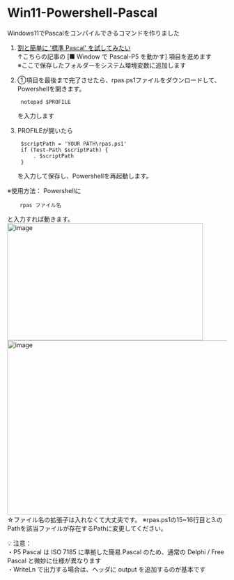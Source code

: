 # Win11-Powershell-Pascal
Windows11でPascalをコンパイルできるコマンドを作りました

1. [割と簡単に '標準 Pascal' を試してみたい](https://qiita.com/ht_deko/items/41e95154e8da2f901698#-window-%E3%81%A7-pascal-p5-%E3%82%92%E5%8B%95%E3%81%8B%E3%81%99)  
	↑こちらの記事の [■ Window で Pascal-P5 を動かす] 項目を進めます  
	※ここで保存したフォルダーをシステム環境変数に追加します

3. ①項目を最後まで完了させたら、rpas.ps1ファイルをダウンロードして、Powershellを開きます。

		notepad $PROFILE

	を入力します

4. PROFILEが開いたら

		$scriptPath = 'YOUR PATH\rpas.ps1'
		if (Test-Path $scriptPath) {
    		. $scriptPath
		}

	を入力して保存し、Powershellを再起動します。
  
※使用方法：
	Powershellに  
	
   		rpas ファイル名  
		
   と入力すれば動きます。  
   <img width="449" height="269" alt="image" src="https://github.com/user-attachments/assets/099af2ab-6115-419a-bb97-0cde0c4aea6f" />  
   <img width="551" height="401" alt="image" src="https://github.com/user-attachments/assets/fe297f1e-c9c2-4534-97e3-3582c173270c" />  
   ☆ファイル名の拡張子は入れなくて大丈夫です。
※rpas.ps1の15~16行目と3.のPathを該当ファイルが存在するPathに変更してください。  
  
💡 注意：  
	・P5 Pascal は ISO 7185 に準拠した簡易 Pascal のため、通常の Delphi / Free Pascal と微妙に仕様が異なります  
	・WriteLn で出力する場合は、ヘッダに output を追加するのが基本です
